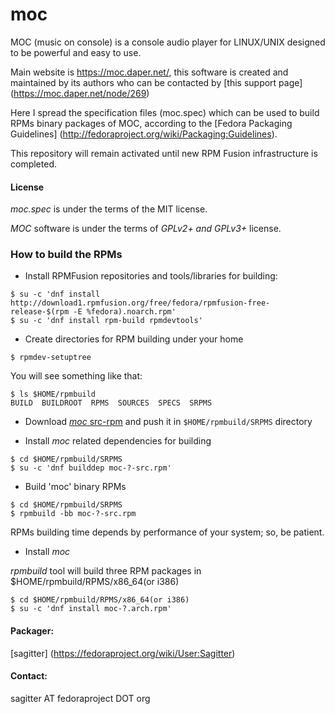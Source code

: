 # moc
MOC (music on console) is a console audio player for LINUX/UNIX designed to be powerful and easy to use.

Main website is https://moc.daper.net/, this software is created and maintained by its authors who can be contacted by [this support page] (https://moc.daper.net/node/269)

Here I spread the specification files (moc.spec) which can be used to build RPMs binary packages of MOC, according to the [Fedora Packaging Guidelines] (http://fedoraproject.org/wiki/Packaging:Guidelines).

This repository will remain activated until new RPM Fusion infrastructure is completed.

#### License
*moc.spec* is under the terms of the MIT license.

*MOC* software is under the terms of *GPLv2+ and GPLv3+* license.

### How to build the RPMs

* Install RPMFusion repositories and tools/libraries for building:

```$ su -c 'dnf install http://download1.rpmfusion.org/free/fedora/rpmfusion-free-release-$(rpm -E %fedora).noarch.rpm'```
<br/>
```$ su -c 'dnf install rpm-build rpmdevtools'```

* Create directories for RPM building under your home

`$ rpmdev-setuptree`

You will see something like that:

`$ ls $HOME/rpmbuild`<br/>
`BUILD  BUILDROOT  RPMS  SOURCES  SPECS  SRPMS`

* Download [*moc* src-rpm](https://github.com/sagitter/moc/releases) and push it in `$HOME/rpmbuild/SRPMS` directory

* Install *moc* related dependencies for building

`$ cd $HOME/rpmbuild/SRPMS`<br/>
`$ su -c 'dnf builddep moc-?-src.rpm'`

* Build 'moc' binary RPMs

`$ cd $HOME/rpmbuild/SRPMS`<br/>
`$ rpmbuild -bb moc-?-src.rpm`

RPMs building time depends by performance of your system; so, be patient.

* Install *moc*

*rpmbuild* tool will build three RPM packages in $HOME/rpmbuild/RPMS/x86_64(or i386)

`$ cd $HOME/rpmbuild/RPMS/x86_64(or i386)`<br/>
`$ su -c 'dnf install moc-?.arch.rpm'`

#### Packager: 
[sagitter] (https://fedoraproject.org/wiki/User:Sagitter)

#### Contact:  
sagitter AT fedoraproject DOT org
